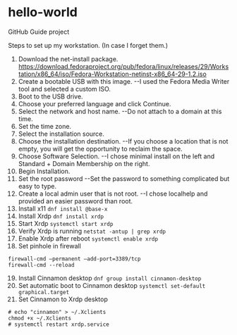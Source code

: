 # hello-world
GitHub Guide project

Steps to set up my workstation. (In case I forget them.)

1.	Download the net-install package. 
https://download.fedoraproject.org/pub/fedora/linux/releases/29/Workstation/x86_64/iso/Fedora-Workstation-netinst-x86_64-29-1.2.iso
2.	Create a bootable USB with this image. --I used the Fedora Media Writer tool and selected a custom ISO.
3.	Boot to the USB drive.
4.	Choose your preferred language and click Continue.
5.	Select the network and host name. --Do not attach to a domain at this time.
6.	Set the time zone.
7.	Select the installation source. 
8.	Choose the installation destination. --If you choose a location that is not empty, you will get the opportunity to reclaim the space.
9.	Choose Software Selection. --I chose minimal install on the left and Standard + Domain Membership on the right.
10.	Begin Installation.
11.	Set the root password --Set the password to something complicated but easy to type.
12.	Create a local admin user that is not root. --I chose localhelp and provided an easier password than root.
13.	Install x11
```dnf install @base-x```
14.	Install Xrdp
```dnf install xrdp```
15.	Start Xrdp
```systemctl start xrdp```
16.	Verify Xrdp is running
```netstat -antup | grep xrdp```
17.	Enable Xrdp after reboot
```systemctl enable xrdp```
18.	Set pinhole in firewall
```
firewall-cmd –permanent –add-port=3389/tcp
firewall-cmd --reload
```
19.	Install Cinnamon desktop
```dnf group install cinnamon-desktop ```
20.	Set automatic boot to Cinnamon desktop
```systemctl set-default graphical.target```
21.	Set Cinnamon to Xrdp desktop
```
# echo "cinnamon" > ~/.Xclients
chmod +x ~/.Xclients
# systemctl restart xrdp.service
```
